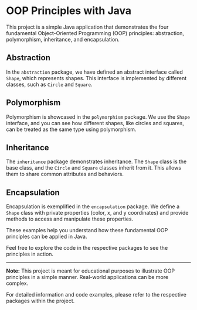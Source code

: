 # OOP Principles with Java

This project is a simple Java application that demonstrates the four fundamental Object-Oriented Programming (OOP) principles: abstraction, polymorphism, inheritance, and encapsulation.

## Abstraction

In the `abstraction` package, we have defined an abstract interface called `Shape`, which represents shapes. This interface is implemented by different classes, such as `Circle` and `Square`.

## Polymorphism

Polymorphism is showcased in the `polymorphism` package. We use the `Shape` interface, and you can see how different shapes, like circles and squares, can be treated as the same type using polymorphism.

## Inheritance

The `inheritance` package demonstrates inheritance. The `Shape` class is the base class, and the `Circle` and `Square` classes inherit from it. This allows them to share common attributes and behaviors.

## Encapsulation

Encapsulation is exemplified in the `encapsulation` package. We define a `Shape` class with private properties (color, x, and y coordinates) and provide methods to access and manipulate these properties.

These examples help you understand how these fundamental OOP principles can be applied in Java.

Feel free to explore the code in the respective packages to see the principles in action.

---

**Note:** This project is meant for educational purposes to illustrate OOP principles in a simple manner. Real-world applications can be more complex.

For detailed information and code examples, please refer to the respective packages within the project.
